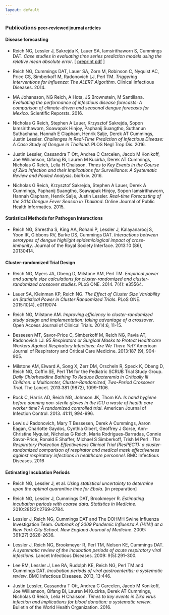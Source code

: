 ```yaml
---
layout: default
---
```


### Publications <small class="label"> peer-reviewed journal articles</small>

#### Disease forecasting

- Reich NG, Lessler J, Sakrejda K, Lauer SA, Iamsirithaworn S, Cummings DAT.
  *Case studies in evaluating time series prediction models using the relative
  mean absolute
  error*. [ [preprint pdf](http://works.bepress.com/nicholas_reich/11) ]

- Reich NG, Cummings DAT, Lauer SA, Zorn M, Robinson C, Nyquist AC, Price CS,
  Simberkoff M, Radonovich LJ, Perl TM. *Triggering Interventions for Influenza:
  The ALERT Algorithm*. Clinical Infectious Diseases. 2014.
  
- MA Johansson, NG Reich, A Hota, JS Brownstein, M Santillana. *Evaluating the
  performance of infectious disease forecasts: A comparison of climate-driven
  and seasonal dengue forecasts for Mexico*. Scientific Reporsts. 2016.
  
- Nicholas G Reich, Stephen A Lauer, Krzysztof Sakrejda, Sopon Iamsirithaworn,
  Soawapak Hinjoy, Paphanij Suangtho, Suthanun Suthachana, Hannah E Clapham,
  Henrik Salje, Derek AT Cummings, Justin Lessler. *Challenges in Real-Time
  Prediction of Infectious Disease: A Case Study of Dengue in Thailand*. PLOS
  Negl Trop Dis. 2016.
  
- Justin Lessler, Cassandra T Ott, Andrea C Carcelen, Jacob M Konikoff, Joe
  Williamson, Qifang Bi, Lauren M Kucirka, Derek AT Cummings, Nicholas G Reich,
  Lelia H Chaisson. *Times to Key Events in the Course of Zika Infection and
  their Implications for Surveillance: A Systematic Review and Pooled Analysis*.
  bioRxiv. 2016.
  
- Nicholas G Reich, Krzysztof Sakrejda, Stephen A Lauer, Derek A Cummings,
  Paphanij Suangtho, Soawapak Hinjoy, Sopon Iamsirithaworn, Hannah Clapham,
  Henrik Salje, Justin Lessler. *Real-time Forecasting of the 2014 Dengue Fever
  Season in Thailand*. Online Journal of Public Health Informatics. 2015.
  
#### Statistical Methods for Pathogen Interactions

- Reich NG, Shrestha S, King AA, Rohani P, Lessler J, Kalayanarooj S, Yoon IK,
  Gibbons RV, Burke DS, Cummings DAT. *Interactions between serotypes of dengue
  highlight epidemiological impact of cross- immunity*. Journal of the Royal
  Society Interface. 2013:10 (86), 20130414.

#### Cluster-randomized Trial Design

- Reich NG, Myers JA, Obeng D, Milstone AM, Perl TM. *Empirical power and sample
  size calculations for cluster-randomized and cluster-randomized crossover
  studies*. PLoS ONE. 2014. 7(4): e35564.

- Lauer SA, Kleinman KP, Reich NG. *The Effect of Cluster Size Variability on
  Statistical Power in Cluster Randomized Trials*. PLoS ONE. 2015:10(4), e0119074

- Reich NG, Milstone AM. *Improving efficiency in cluster-randomized study design
  and implementation: taking advantage of a crossover*. Open Access Journal of
  Clinical Trials. 2014:6, 11-15.

- Bessesen MT, Savor-Price C, Simberkoff M, Reich NG, Pavia AT, Radonovich LJ.
  *95 Respirators or Surgical Masks to Protect Healthcare Workers Against
  Respiratory Infections: Are We There Yet?* American Journal of Respiratory and
  Critical Care Medicine. 2013:187 (9), 904-905.
  
- Milstone AM, Elward A, Song X, Zerr DM, Orscheln R, Speck K, Obeng D, Reich
  NG, Coffin SE, Perl TM for the Pediatric SCRUB Trial Study Group. *Daily
  Chlorhexidine Bathing To Reduce Bacteremia in Critically Ill Children: a
  Multicenter, Cluster-Randomized, Two-Period Crossover Trial*. The Lancet.
  2013:381 (9872), 1099-1106.
  
- Rock C, Harris AD, Reich NG, Johnson JK, Thom KA. *Is hand hygiene before
  donning non-sterile gloves in the ICU a waste of health care worker time? A
  randomized controlled trial*. American Journal of Infection Control. 2013.
  41:11, 994-996.
  
- Lewis J Radonovich, Mary T Bessesen, Derek A Cummings, Aaron Eagan, Charlotte
  Gaydos, Cynthia Gibert, Geoffrey J Gorse, Ann-Christine Nyquist, Nicholas G
  Reich, Maria Rodrigues-Barradas, Connie Savor-Price, Ronald E Shaffer, Michael
  S Simberkoff, Trish M Perl . *The Respiratory Protection Effectiveness Clinical
  Trial (ResPECT): a cluster-randomized comparison of respirator and medical
  mask effectiveness against respiratory infections in healthcare personnel*. BMC
  Infectious Diseases. 2016

#### Estimating Incubation Periods

- Reich NG, Lessler J, et al. *Using statistical uncertainty to determine upon
  the optimal quarantine time for Ebola*. [in preparation]
  
- Reich NG, Lessler J, Cummings DAT, Brookmeyer R. *Estimating incubation periods
  with coarse data. Statistics in Medicine*. 2010:28(22):2769–2784.

- Lessler J, Reich NG, Cummings DAT and The DOHMH Swine Influenza Investigation
  Team. *Outbreak of 2009 Pandemic Influenza A (H1N1) at a New York City School.
  New England Journal of Medicine*. 2009: 361(27):2628-2636.
  
- Lessler J, Reich NG, Brookmeyer R, Perl TM, Nelson KE, Cummings DAT. *A
  systematic review of the incubation periods of acute respiratory viral
  infections*. Lancet Infectious Diseases. 2009: 9(5):291–300.
  
- Lee RM, Lessler J, Lee RA, Rudolph KE, Reich NG, Perl TM and Cummings DAT.
  *Incubation periods of viral gastroenteritis: a systematic review*. BMC
  Infectious Diseases. 2013, 13:446.
  
- Justin Lessler, Cassandra T Ott, Andrea C Carcelen, Jacob M Konikoff, Joe
  Williamson, Qifang Bi, Lauren M Kucirka, Derek AT Cummings, Nicholas G Reich,
  Lelia H Chaisson. *Times to key events in Zika virus infection and implications
  for blood donation: a systematic review*. Bulletin of the World Health
  Organization. 2016.
